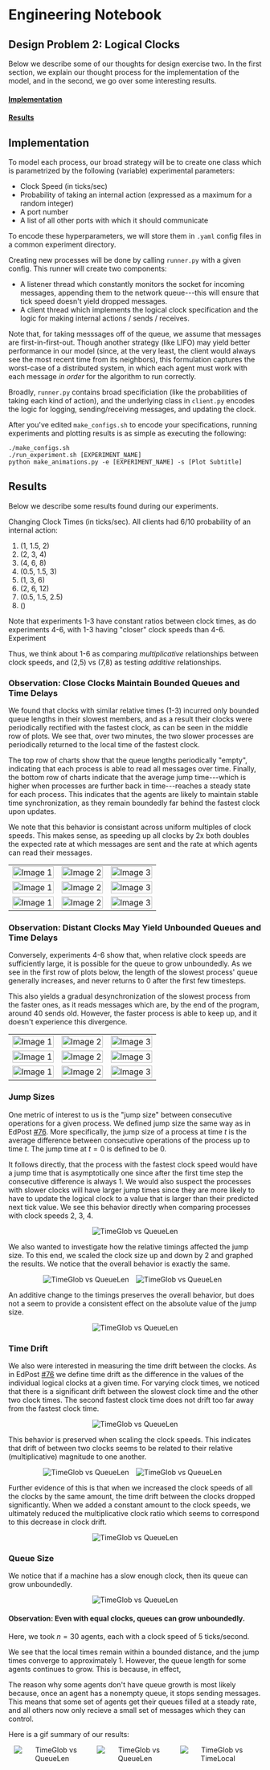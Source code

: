 # Engineering Notebook

## Design Problem 2: Logical Clocks


Below we describe some of our thoughts for design exercise two. In the first section, we explain our thought process for the implementation of the model, and in the second, we go over some interesting results.

#### [Implementation](#implementation-1)

#### [Results](#results-1)

## Implementation

To model each process, our broad strategy will be to create one class which is parametrized by the following (variable) experimental parameters:

-   Clock Speed (in ticks/sec)
-   Probability of taking an internal action (expressed as a maximum for a random integer)
-   A port number
-   A list of all other ports with which it should communicate

To encode these hyperparameters, we will store them in `.yaml` config files in a common experiment directory.

Creating new processes will be done by calling `runner.py` with a given config. This runner will create two components:

-   A listener thread which constantly monitors the socket for incoming messages, appending them to the network queue---this will ensure that tick speed doesn't yield dropped messages.
-   A client thread which implements the logical clock specification and the logic for making internal actions / sends / receives.

Note that, for taking messsages off of the queue, we assume that messages are first-in-first-out. Though another strategy (like LIFO) may yield better performance in our model (since, at the very least, the client would always see the most recent time from its neighbors), this formulation captures the worst-case of a distributed system, in which each agent must work with each message _in order_ for the algorithm to run correctly.

Broadly, `runner.py` contains broad specificiation (like the probabilities of taking each kind of action), and the underlying class in `client.py` encodes the logic for logging, sending/receiving messages, and updating the clock.

After you've edited `make_configs.sh` to encode your specifications, running experiments and plotting results is as simple as executing the following:

```
./make_configs.sh
./run_experiment.sh [EXPERIMENT_NAME]
python make_animations.py -e [EXPERIMENT_NAME] -s [Plot Subtitle]
```

## Results

Below we describe some results found during our experiments.

Changing Clock Times (in ticks/sec). All clients had 6/10 probability of an internal action:
1. (1, 1.5, 2)
2. (2, 3, 4)
3. (4, 6, 8)
4. (0.5, 1.5, 3)
5. (1, 3, 6)
6. (2, 6, 12)
7. (0.5, 1.5, 2.5)
8. ()

Note that experiments 1-3 have constant ratios between clock times, as do experiments 4-6, with 1-3 having "closer" clock speeds than 4-6. Experiment 

Thus, we think about 1-6 as comparing _multiplicative_ relationships between clock speeds, and (2,5) vs (7,8) as testing _additive_ relationships.

### Observation: Close Clocks Maintain Bounded Queues and Time Delays

We found that clocks with similar relative times (1-3) incurred only bounded queue lengths in their slowest members, and as a result their clocks were periodically rectified with the fastest clock, as can be seen in the middle row of plots. We see that, over two minutes, the two slower processes are periodically returned to the local time of the fastest clock.

The top row of charts show that the queue lengths periodically "empty", indicating that each process is able to read all messages over time. Finally, the bottom row of charts indicate that the average jump time---which is higher when processes are further back in time---reaches a steady state for each process. This indicates that the agents are likely to maintain stable time synchronization, as they remain boundedly far behind the fastest clock upon updates. 

We note that this behavior is consistant across uniform multiples of clock speeds. This makes sense, as speeding up all clocks by 2x both doubles the expected rate at which messages are sent and the rate at which agents can read their messages.

<table align="center" width="100%">
  <tr>
    <td width="33%"><img src="media/pc_1_1.5_2/TimeGlob_vs_QueueLen.gif" alt="Image 1" width="100%"></td>
    <td width="33%"><img src="media/pc_2_3_4/TimeGlob_vs_QueueLen.gif" alt="Image 2" width="100%"></td>
    <td width="33%"><img src="media/pc_4_6_8/TimeGlob_vs_QueueLen.gif" alt="Image 3" width="100%"></td>
  </tr>
  <tr>
    <td width="33%"><img src="media/pc_1_1.5_2/TimeGlob_vs_TimeLocal.gif" alt="Image 1" width="100%"></td>
    <td width="33%"><img src="media/pc_2_3_4/TimeGlob_vs_TimeLocal.gif" alt="Image 2" width="100%"></td>
    <td width="33%"><img src="media/pc_4_6_8/TimeGlob_vs_TimeLocal.gif" alt="Image 3" width="100%"></td>
  </tr>
  <tr>
    <td width="33%"><img src="media/pc_1_1.5_2/TimeGlob_vs_JumpTime.gif" alt="Image 1" width="100%"></td>
    <td width="33%"><img src="media/pc_2_3_4/TimeGlob_vs_JumpTime.gif" alt="Image 2" width="100%"></td>
    <td width="33%"><img src="media/pc_4_6_8/TimeGlob_vs_JumpTime.gif" alt="Image 3" width="100%"></td>
  </tr>
</table>

### Observation: Distant Clocks May Yield Unbounded Queues and Time Delays

Conversely, experiments 4-6 show that, when relative clock speeds are sufficiently large, it is possible for the queue to grow unboundedly. As we see in the first row of plots below, the length of the slowest process' queue generally increases, and never returns to 0 after the first few timesteps.

This also yields a gradual desynchronization of the slowest process from the faster ones, as it reads messages which are, by the end of the program, around 40 sends old. However, the faster process is able to keep up, and it doesn't experience this divergence.

<table align="center" width="100%">
  <tr>
    <td width="33%"><img src="media/scaled_long_clocks_0.5_1.5_3/TimeGlob_vs_QueueLen.gif" alt="Image 1" width="100%"></td>
    <td width="33%"><img src="media/long_clocks_1_3_6/TimeGlob_vs_QueueLen.gif" alt="Image 2" width="100%"></td>
    <td width="33%"><img src="media/scaled_long_clocks_2_6_12/TimeGlob_vs_QueueLen.gif" alt="Image 3" width="100%"></td>
  </tr>
  <tr>
    <td width="33%"><img src="media/scaled_long_clocks_0.5_1.5_3/TimeGlob_vs_TimeLocal.gif" alt="Image 1" width="100%"></td>
    <td width="33%"><img src="media/long_clocks_1_3_6/TimeGlob_vs_TimeLocal.gif" alt="Image 2" width="100%"></td>
    <td width="33%"><img src="media/scaled_long_clocks_2_6_12/TimeGlob_vs_TimeLocal.gif" alt="Image 3" width="100%"></td>
  </tr>
  <tr>
    <td width="33%"><img src="media/scaled_long_clocks_0.5_1.5_3/TimeGlob_vs_JumpTime.gif" alt="Image 1" width="100%"></td>
    <td width="33%"><img src="media/long_clocks_1_3_6/TimeGlob_vs_JumpTime.gif" alt="Image 2" width="100%"></td>
    <td width="33%"><img src="media/scaled_long_clocks_2_6_12/TimeGlob_vs_JumpTime.gif" alt="Image 3" width="100%"></td>
  </tr>
</table>


### Jump Sizes

One metric of interest to us is the "jump size" between consecutive operations for a given process. We defined jump size the same way as in EdPost [#76](https://edstem.org/us/courses/69416/discussion/6308559). More specifically, the jump size of a process at time $t$ is the average difference between consecutive operations of the process up to time $t$. The jump time at $t = 0$ is defined to be 0.

It follows directly, that the process with the fastest clock speed would have a jump time that is asymptotically one since after the first time step the consecutive difference is always 1. We would also suspect the processes with slower clocks will have larger jump times since they are more likely to have to update the logical clock to a value that is larger than their predicted next tick value. We see this behavior directly when comparing processes with clock speeds 2, 3, 4.

<center>
<img src="media/pc_2_3_4/TimeGlob_vs_JumpTime.gif" alt="TimeGlob vs QueueLen" style="max-width: 50%;">
</center>

We also wanted to investigate how the relative timings affected the jump size. To this end, we scaled the clock size up and down by 2 and graphed the results. We notice that the overall behavior is exactly the same.

<center>
  <img src="media/pc_1_1.5_2/TimeGlob_vs_JumpTime.gif" alt="TimeGlob vs QueueLen" style="max-width: 45%; margin-right: 10px;">
  <img src="media/pc_4_6_8//TimeGlob_vs_JumpTime.gif" alt="TimeGlob vs QueueLen" style="max-width: 45%; margin-right: 10px;">
</center>

An additive change to the timings preserves the overall behavior, but does not a seem to provide a consistent effect on the absolute value of the jump size.

<center>
<img src="media/pc_.5_1.5_2.5/TimeGlob_vs_JumpTime.gif" alt="TimeGlob vs QueueLen" style="max-width: 50%;">
</center>

<!-- Here, we set a distance of

<div style="display: flex; align-items: center;">
  <img src="media/long_clocks_1_3_6/TimeGlob_vs_JumpTime.gif" alt="TimeGlob vs QueueLen" style="max-width: 33%; margin-right: 10px;">
  <img src="media/pc_2_3_4/TimeGlob_vs_JumpTime.gif" alt="TimeGlob vs QueueLen" style="max-width: 33%; margin-right: 10px;">
  <img src="media/pc_4_6_8/TimeGlob_vs_JumpTime.gif" alt="TimeGlob vs TimeLocal" style="max-width: 33%;">
</div> -->

### Time Drift

We also were interested in measuring the time drift between the clocks. As in EdPost [#76](https://edstem.org/us/courses/69416/discussion/6308559) we define time drift as the difference in the values of the individual logical clocks at a given time. For varying clock times, we noticed that there is a significant drift between the slowest clock time and the other two clock times. The second fastest clock time does not drift too far away from the fastest clock time.

<center>
<img src="media/long_clocks_1_3_6/TimeGlob_vs_TimeLocal.gif" alt="TimeGlob vs QueueLen" style="max-width: 50%;">
</center>

This behavior is preserved when scaling the clock speeds. This indicates that drift of between two clocks seems to be related to their relative (multiplicative) magnitude to one another.

<center>
  <img src="media/scaled_long_clocks_2_6_12/TimeGlob_vs_TimeLocal.gif" alt="TimeGlob vs QueueLen" style="max-width: 45%; margin-right: 10px;">
  <img src="media/scaled_long_clocks_0.5_1.5_3//TimeGlob_vs_TimeLocal.gif" alt="TimeGlob vs QueueLen" style="max-width: 45%; margin-right: 10px;">
</center>

Further evidence of this is that when we increased the clock speeds of all the clocks by the same amount, the time drift between the clocks dropped significantly. When we added a constant amount to the clock speeds, we ultimately reduced the multiplicative clock ratio which seems to correspond to this decrease in clock drift.

<center>
<img src="media/added_long_clocks_6_8_11/TimeGlob_vs_TimeLocal.gif" alt="TimeGlob vs QueueLen" style="max-width: 50%;">
</center>

### Queue Size

We notice that if a machine has a slow enough clock, then its queue can grow unboundedly.

<center>
<img src="media/long_clocks_1_3_6/TimeGlob_vs_QueueLen.gif" alt="TimeGlob vs QueueLen" style="max-width: 50%;">
</center>

#### Observation: Even with equal clocks, queues can grow unboundedly.

Here, we took $n=30$ agents, each with a clock speed of $5$ ticks/second.

We see that the local times remain within a bounded distance, and the jump times converge to approximately 1. However, the queue length for some agents continues to grow. This is because, in effect,

The reason why some agents don't have queue growth is most likely because, once an agent has a nonempty queue, it stops sending messages. This means that some set of agents get their queues filled at a steady rate, and all others now only recieve a small set of messages which they can control.

Here is a gif summary of our results:

<center>
  <img src="media/30_agents/TimeGlob_vs_QueueLen.gif" alt="TimeGlob vs QueueLen" style="max-width: 30%; margin-right: 10px;">
  <img src="media/30_agents/TimeGlob_vs_TimeLocal.gif" alt="TimeGlob vs QueueLen" style="max-width: 30%; margin-right: 10px;">
  <img src="media/30_agents/TimeGlob_vs_JumpTime.gif" alt="TimeGlob vs TimeLocal" style="max-width: 30%;">
</center>
